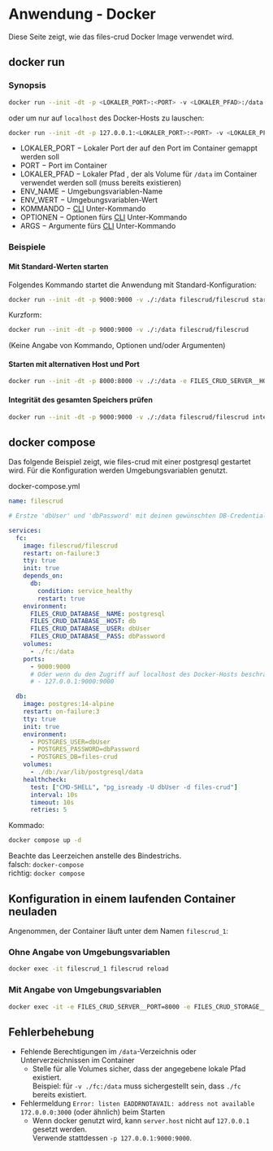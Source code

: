 # Anwendung - Docker

Diese Seite zeigt, wie das files-crud Docker Image verwendet wird.

## docker run

### Synopsis
```bash
docker run --init -dt -p <LOKALER_PORT>:<PORT> -v <LOKALER_PFAD>:/data [-e <ENV_NAME>=<ENV_WERT> [...]] filescrud/filescrud [KOMMANDO] [OPTIONEN] [ARGS]
```

oder um nur auf `localhost` des Docker-Hosts zu lauschen:
```bash
docker run --init -dt -p 127.0.0.1:<LOKALER_PORT>:<PORT> -v <LOKALER_PFAD>:/data [-e <ENV_NAME>=<ENV_WERT> [...]] filescrud/filescrud [KOMMANDO] [OPTIONEN] [ARGS]
```

* LOKALER_PORT &minus; Lokaler Port der auf den Port im Container gemappt werden soll
* PORT &minus; Port im Container
* LOKALER_PFAD &minus; Lokaler Pfad , der als Volume für `/data` im Container verwendet werden soll (muss bereits existieren)
* ENV_NAME &minus; Umgebungsvariablen-Name
* ENV_WERT &minus; Umgebungsvariablen-Wert
* KOMMANDO &minus; [CLI](/de/usage/cli) Unter-Kommando
* OPTIONEN &minus; Optionen fürs [CLI](/de/usage/cli) Unter-Kommando
* ARGS &minus; Argumente fürs [CLI](/de/usage/cli) Unter-Kommando

### Beispiele

#### Mit Standard-Werten starten

Folgendes Kommando startet die Anwendung mit Standard-Konfiguration:
```bash
docker run --init -dt -p 9000:9000 -v ./:/data filescrud/filescrud start
```

Kurzform:
```bash
docker run --init -dt -p 9000:9000 -v ./:/data filescrud/filescrud
```
(Keine Angabe von Kommando, Optionen und/oder Argumenten)

#### Starten mit alternativen Host und Port
```bash
docker run --init -dt -p 8000:8000 -v ./:/data -e FILES_CRUD_SERVER__HOST=1.2.3.4 -e FILES_CRUD_SERVER__PORT=8000 filescrud/filescrud start
```

#### Integrität des gesamten Speichers prüfen
```bash
docker run --init -dt -p 9000:9000 -v ./:/data filescrud/filescrud integrity
```


## docker compose

Das folgende Beispiel zeigt,
wie files-crud mit einer postgresql gestartet wird.
Für die Konfiguration werden Umgebungsvariablen genutzt.

docker-compose.yml
```yaml
name: filescrud

# Erstze 'dbUser' und 'dbPassword' mit deinen gewünschten DB-Credentials

services:
  fc:
    image: filescrud/filescrud
    restart: on-failure:3
    tty: true
    init: true
    depends_on:
      db:
        condition: service_healthy
        restart: true
    environment:
      FILES_CRUD_DATABASE__NAME: postgresql
      FILES_CRUD_DATABASE__HOST: db
      FILES_CRUD_DATABASE__USER: dbUser
      FILES_CRUD_DATABASE__PASS: dbPassword
    volumes:
      - ./fc:/data
    ports:
      - 9000:9000
      # Oder wenn du den Zugriff auf localhost des Docker-Hosts beschränken möchtest:
      # - 127.0.0.1:9000:9000

  db:
    image: postgres:14-alpine
    restart: on-failure:3
    tty: true
    init: true
    environment:
      - POSTGRES_USER=dbUser
      - POSTGRES_PASSWORD=dbPassword
      - POSTGRES_DB=files-crud
    volumes:
      - ./db:/var/lib/postgresql/data
    healthcheck:
      test: ["CMD-SHELL", "pg_isready -U dbUser -d files-crud"]
      interval: 10s
      timeout: 10s
      retries: 5
```

Kommado:
```bash
docker compose up -d
```

Beachte das Leerzeichen anstelle des Bindestrichs. \
falsch: `docker-compose` \
richtig: `docker compose`

## Konfiguration in einem laufenden Container neuladen
Angenommen, der Container läuft unter dem Namen `filescrud_1`:

### Ohne Angabe von Umgebungsvariablen
```bash
docker exec -it filescrud_1 filescrud reload
```

### Mit Angabe von Umgebungsvariablen

```bash
docker exec -it -e FILES_CRUD_SERVER__PORT=8000 -e FILES_CRUD_STORAGE__PATH=/opt filescrud_1 filescrud reload
```

## Fehlerbehebung

* Fehlende Berechtigungen im `/data`-Verzeichnis oder Unterverzeichnissen im Container
  * Stelle für alle Volumes sicher, dass der angegebene lokale Pfad existiert. \
    Beispiel: für `-v ./fc:/data` muss sichergestellt sein, dass `./fc` bereits existiert.
* Fehlermeldung `Error: listen EADDRNOTAVAIL: address not available 172.0.0.0:3000` (oder ähnlich) beim Starten
  * Wenn docker genutzt wird, kann `server.host` nicht auf `127.0.0.1` gesetzt werden. \
    Verwende stattdessen `-p 127.0.0.1:9000:9000`.
